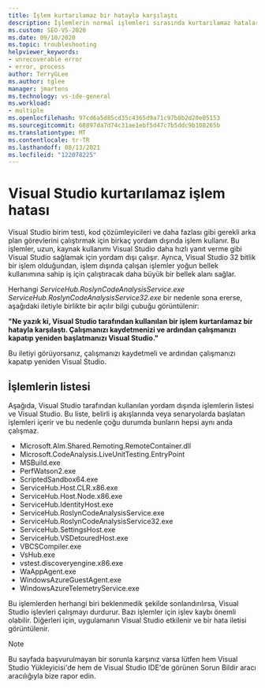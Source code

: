 ```yaml
---
title: İşlem kurtarılamaz bir hatayla karşılaştı
description: İşlemlerin normal işlemleri sırasında kurtarılamaz hatalarla karşılaşan işlemler hakkında Visual Studio.
ms.custom: SEO-VS-2020
ms.date: 09/10/2020
ms.topic: troubleshooting
helpviewer_keywords:
- unrecoverable error
- error, process
author: TerryGLee
ms.author: tglee
manager: jmartens
ms.technology: vs-ide-general
ms.workload:
- multiple
ms.openlocfilehash: 97cd6a5d85cd35c4365d9a71c97b8b2d20e05153
ms.sourcegitcommit: 68897da7d74c31ae1ebf5d47c7b5ddc9b108265b
ms.translationtype: MT
ms.contentlocale: tr-TR
ms.lasthandoff: 08/13/2021
ms.locfileid: "122078225"
---
```

# <a name="visual-studio-unrecoverable-process-error"></a>Visual Studio kurtarılamaz işlem hatası

Visual Studio birim testi, kod çözümleyicileri ve daha fazlası gibi gerekli arka plan görevlerini çalıştırmak için birkaç yordam dışında işlem kullanır. Bu işlemler, uzun, kaynak kullanımı Visual Studio daha hızlı yanıt verme gibi Visual Studio sağlamak için yordam dışı çalışır. Ayrıca, Visual Studio 32 bitlik bir işlem olduğundan, işlem dışında çalışan işlemler yoğun bellek kullanımına sahip iş için çalıştıracak daha büyük bir bellek alanı sağlar.

Herhangi *ServiceHub.RoslynCodeAnalysisService.exe* *ServiceHub.RoslynCodeAnalysisService32.exe* bir nedenle sona ererse, aşağıdaki iletiyle birlikte bir açılır bilgi çubuğu görüntülenir:

**"Ne yazık ki, Visual Studio tarafından kullanılan bir işlem kurtarılamaz bir hatayla karşılaştı. Çalışmanızı kaydetmenizi ve ardından çalışmanızı kapatıp yeniden başlatmanızı Visual Studio."**

Bu iletiyi görüyorsanız, çalışmanızı kaydetmeli ve ardından çalışmanızı kapatıp yeniden Visual Studio.

## <a name="list-of-processes"></a>İşlemlerin listesi

Aşağıda, Visual Studio tarafından kullanılan yordam dışında işlemlerin listesi ve Visual Studio. Bu liste, belirli iş akışlarında veya senaryolarda başlatan işlemleri içerir ve bu nedenle çoğu durumda bunların hepsi aynı anda çalışmaz.

- Microsoft.Alm.Shared.Remoting.RemoteContainer.dll
- Microsoft.CodeAnalysis.LiveUnitTesting.EntryPoint
- MSBuild.exe
- PerfWatson2.exe
- ScriptedSandbox64.exe
- ServiceHub.Host.CLR.x86.exe
- ServiceHub.Host.Node.x86.exe
- ServiceHub.IdentityHost.exe
- ServiceHub.RoslynCodeAnalysisService.exe
- ServiceHub.RoslynCodeAnalysisService32.exe
- ServiceHub.SettingsHost.exe
- ServiceHub.VSDetouredHost.exe
- VBCSCompiler.exe
- VsHub.exe
- vstest.discoveryengine.x86.exe
- WaAppAgent.exe
- WindowsAzureGuestAgent.exe
- WindowsAzureTelemetryService.exe

Bu işlemlerden herhangi biri beklenmedik şekilde sonlandırılırsa, Visual Studio işlevleri çalışmayı durdurur. Bazı işlemler için işlev kaybı önemli olabilir. Diğerleri için, uygulamanın Visual Studio etkilenir ve bir hata iletisi görüntülenir.

> [!NOTE]
> Bu sayfada başvurulmayan bir sorunla karşınız varsa lütfen [](../../ide/how-to-report-a-problem-with-visual-studio.md) hem Visual Studio Yükleyicisi'de hem de Visual Studio IDE'de görünen Sorun Bildir aracı aracılığıyla bize rapor edin.
